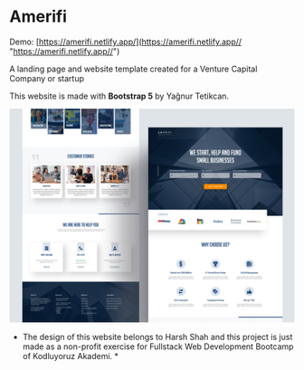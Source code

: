 # Amerifi

Demo: [https://amerifi.netlify.app/](https://amerifi.netlify.app// "https://amerifi.netlify.app//")

A landing page and website template created for a Venture Capital Company or startup

This website is made with **Bootstrap 5** by Yağnur Tetikcan.

[![](https://github.com/yagnurl/Amerifi/blob/main/preview.png)](https://github.com/yagnurl/Amerifi/blob/main/preview.png)


*  The design of this website belongs to Harsh Shah and this project is just made as a non-profit exercise for Fullstack Web Development Bootcamp of Kodluyoruz Akademi. *
